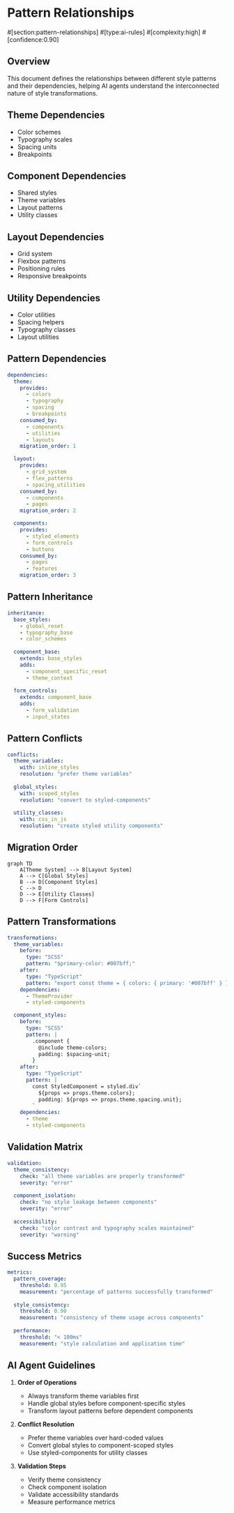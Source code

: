 # Pattern Relationships

#[section:pattern-relationships]
#[type:ai-rules]
#[complexity:high]
#[confidence:0.90]

## Overview
This document defines the relationships between different style patterns and their dependencies, helping AI agents understand the interconnected nature of style transformations.

## Theme Dependencies

- Color schemes
- Typography scales
- Spacing units
- Breakpoints

## Component Dependencies

- Shared styles
- Theme variables
- Layout patterns
- Utility classes

## Layout Dependencies

- Grid system
- Flexbox patterns
- Positioning rules
- Responsive breakpoints

## Utility Dependencies

- Color utilities
- Spacing helpers
- Typography classes
- Layout utilities

## Pattern Dependencies

```yaml
dependencies:
  theme:
    provides:
      - colors
      - typography
      - spacing
      - breakpoints
    consumed_by:
      - components
      - utilities
      - layouts
    migration_order: 1

  layout:
    provides:
      - grid_system
      - flex_patterns
      - spacing_utilities
    consumed_by:
      - components
      - pages
    migration_order: 2

  components:
    provides:
      - styled_elements
      - form_controls
      - buttons
    consumed_by:
      - pages
      - features
    migration_order: 3
```

## Pattern Inheritance

```yaml
inheritance:
  base_styles:
    - global_reset
    - typography_base
    - color_schemes
    
  component_base:
    extends: base_styles
    adds:
      - component_specific_reset
      - theme_context
    
  form_controls:
    extends: component_base
    adds:
      - form_validation
      - input_states
```

## Pattern Conflicts

```yaml
conflicts:
  theme_variables:
    with: inline_styles
    resolution: "prefer theme variables"
    
  global_styles:
    with: scoped_styles
    resolution: "convert to styled-components"
    
  utility_classes:
    with: css_in_js
    resolution: "create styled utility components"
```

## Migration Order

```mermaid
graph TD
    A[Theme System] --> B[Layout System]
    A --> C[Global Styles]
    B --> D[Component Styles]
    C --> D
    D --> E[Utility Classes]
    D --> F[Form Controls]
```

## Pattern Transformations

```yaml
transformations:
  theme_variables:
    before:
      type: "SCSS"
      pattern: "$primary-color: #007bff;"
    after:
      type: "TypeScript"
      pattern: "export const theme = { colors: { primary: '#007bff' } }"
    dependencies:
      - ThemeProvider
      - styled-components

  component_styles:
    before:
      type: "SCSS"
      pattern: |
        .component {
          @include theme-colors;
          padding: $spacing-unit;
        }
    after:
      type: "TypeScript"
      pattern: |
        const StyledComponent = styled.div`
          ${props => props.theme.colors};
          padding: ${props => props.theme.spacing.unit};
        `
    dependencies:
      - theme
      - styled-components
```

## Validation Matrix

```yaml
validation:
  theme_consistency:
    check: "all theme variables are properly transformed"
    severity: "error"
    
  component_isolation:
    check: "no style leakage between components"
    severity: "error"
    
  accessibility:
    check: "color contrast and typography scales maintained"
    severity: "warning"
```

## Success Metrics

```yaml
metrics:
  pattern_coverage:
    threshold: 0.95
    measurement: "percentage of patterns successfully transformed"
    
  style_consistency:
    threshold: 0.90
    measurement: "consistency of theme usage across components"
    
  performance:
    threshold: "< 100ms"
    measurement: "style calculation and application time"
```

## AI Agent Guidelines

1. **Order of Operations**
   - Always transform theme variables first
   - Handle global styles before component-specific styles
   - Transform layout patterns before dependent components

2. **Conflict Resolution**
   - Prefer theme variables over hard-coded values
   - Convert global styles to component-scoped styles
   - Use styled-components for utility classes

3. **Validation Steps**
   - Verify theme consistency
   - Check component isolation
   - Validate accessibility standards
   - Measure performance metrics 